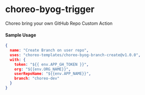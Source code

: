 # choreo-byog-trigger

Choreo bring your own GitHub Repo Custom Action

#### Sample Usage

```json
{
  name: "Create Branch on user repo",
  uses: "choreo-templates/choreo-byog-branch-create@v1.0.0",
  with: {
    token: "${{ env.APP_GH_TOKEN }}",
    org: "${{env.ORG_NAME}}",
    userRepoName: "${{env.APP_NAME}}",
    branch: "choreo-dev"
  }
}
```
